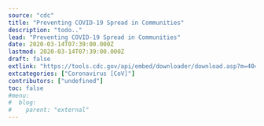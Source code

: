 ```yaml
---
source: "cdc"
title: "Preventing COVID-19 Spread in Communities"
description: "todo.."
lead: "Preventing COVID-19 Spread in Communities"
date: 2020-03-14T07:39:00.000Z
lastmod: 2020-03-14T07:39:00.000Z
draft: false
extlink: "https://tools.cdc.gov/api/embed/downloader/download.asp?m=404952&c=405092"
extcategories: ["Coronavirus [CoV]"]
contributors: ["undefined"]
toc: false
#menu:
#  blog:
#    parent: "external"
---
```


